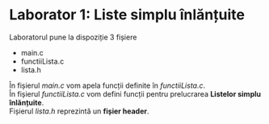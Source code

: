 
# **Laborator 1: Liste simplu înlănțuite**

Laboratorul pune la dispoziție 3 fișiere
<ul>
  <li>main.c</li>
  <li>functiiLista.c</li>
  <li>lista.h</li>
</ul>

În fișierul *main.c* vom apela funcții definite în *functiiLista.c*.<br>
În fișierul *functiiLista.c* vom defini funcții pentru prelucrarea **Listelor simplu înlănțuite**.<br>
Fișierul *lista.h* reprezintă un **fișier header**.
